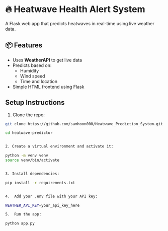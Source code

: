 # 🔥 Heatwave Health Alert System

A Flask web app that predicts heatwaves in real-time using live weather data.



## 📦 Features
- Uses **WeatherAPI** to get live data
- Predicts based on:
  - Humidity
  - Wind speed
  - Time and location
- Simple HTML frontend using Flask

## Setup Instructions

1. Clone the repo:
```bash
git clone https://github.com/samhoon000/Heatwave_Prediction_System.git

cd heatwave-predictor


2. Create a virtual environment and activate it:

python -m venv venv
source venv/bin/activate 


3. Install dependencies:

pip install -r requirements.txt


4.  Add your .env file with your API key:

WEATHER_API_KEY=your_api_key_here

5.  Run the app:

python app.py




